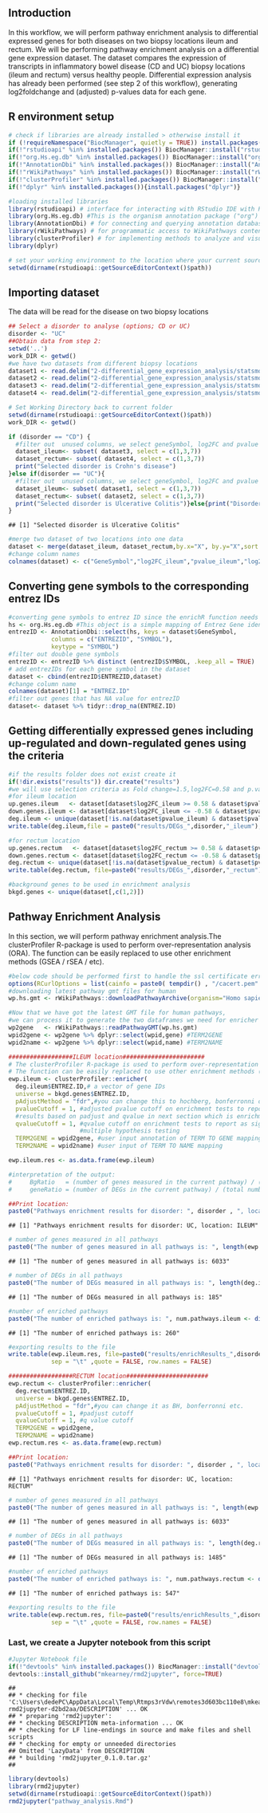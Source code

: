 ## Introduction

In this workflow, we will perform pathway enrichment analysis to
differential expressed genes for both diseases on two biopsy locations
ileum and rectum. We will be performing pathway enrichment analysis on a
differential gene expression dataset. The dataset compares the
expression of transcripts in inflammatory bowel disease (CD and UC)
biopsy locations (ileum and rectum) versus healthy people. Differential
expression analysis has already been performed (see step 2 of this
workflow), generating log2foldchange and (adjusted) p-values data for
each gene.

## R environment setup

``` r
# check if libraries are already installed > otherwise install it
if (!requireNamespace("BiocManager", quietly = TRUE)) install.packages("BiocManager")
if(!"rstudioapi" %in% installed.packages()) BiocManager::install("rstudioapi")
if(!"org.Hs.eg.db" %in% installed.packages()) BiocManager::install("org.Hs.eg.db")  
if(!"AnnotationDbi" %in% installed.packages()) BiocManager::install("AnnotationDbi")
if(!"rWikiPathways" %in% installed.packages()) BiocManager::install("rWikiPathways")
if(!"clusterProfiler" %in% installed.packages()) BiocManager::install("clusterProfiler") 
if(!"dplyr" %in% installed.packages()){install.packages("dplyr")}

#loading installed libraries
library(rstudioapi) # interface for interacting with RStudio IDE with R code.
library(org.Hs.eg.db) #This is the organism annotation package ("org") for Homo sapiens ("Hs"), organized as an AnnotationDbi   package ("db"), using Entrez Gene IDs ("eg") as primary key.
library(AnnotationDbi) # for connecting and querying annotation databases
library(rWikiPathways) # for programmatic access to WikiPathways content
library(clusterProfiler) # for implementing methods to analyze and visualize functional profiles of genomic data
library(dplyr)

# set your working environment to the location where your current source file is saved into.
setwd(dirname(rstudioapi::getSourceEditorContext()$path))
```

## Importing dataset

The data will be read for the disease on two biopsy locations

``` r
## Select a disorder to analyse (options; CD or UC)
disorder <- "UC"
##Obtain data from step 2:
setwd('..')
work_DIR <- getwd()
#we have two datasets from different biopsy locations
dataset1 <- read.delim("2-differential_gene_expression_analysis/statsmodel/table_UC_Ileum_vs_nonIBD_Ileum.tab")
dataset2 <- read.delim("2-differential_gene_expression_analysis/statsmodel/table_UC_Rectum_vs_nonIBD_Rectum.tab")
dataset3 <- read.delim("2-differential_gene_expression_analysis/statsmodel/table_CD_Ileum_vs_nonIBD_Ileum.tab")
dataset4 <- read.delim("2-differential_gene_expression_analysis/statsmodel/table_CD_Rectum_vs_nonIBD_Rectum.tab")

# Set Working Directory back to current folder
setwd(dirname(rstudioapi::getSourceEditorContext()$path))
work_DIR <- getwd()

if (disorder == "CD") {
  #filter out  unused columns, we select geneSymbol, log2FC and pvalue
  dataset_ileum<- subset( dataset3, select = c(1,3,7))
  dataset_rectum<- subset( dataset4, select = c(1,3,7))
  print("Selected disorder is Crohn's disease")
}else if(disorder == "UC"){ 
  #filter out  unused columns, we select geneSymbol, log2FC and pvalue
  dataset_ileum<- subset( dataset1, select = c(1,3,7))
  dataset_rectum<- subset( dataset2, select = c(1,3,7))
  print("Selected disorder is Ulcerative Colitis")}else{print("Disorder not Recognised")
}
```

    ## [1] "Selected disorder is Ulcerative Colitis"

``` r
#merge two dataset of two locations into one data 
dataset <- merge(dataset_ileum, dataset_rectum,by.x="X", by.y="X",sort = TRUE, all.x = TRUE, all.y = TRUE)
#change column names
colnames(dataset) <- c("GeneSymbol","log2FC_ileum","pvalue_ileum","log2FC_rectum","pvalue_rectum")
```

## Converting gene symbols to the corresponding entrez IDs

``` r
#converting gene symbols to entrez ID since the enrichR function needs entrez IDs for each gene symbol
hs <- org.Hs.eg.db #This object is a simple mapping of Entrez Gene identifier
entrezID <- AnnotationDbi::select(hs, keys = dataset$GeneSymbol,
            columns = c("ENTREZID", "SYMBOL"),
            keytype = "SYMBOL")
#filter out double gene symbols
entrezID <- entrezID %>% distinct (entrezID$SYMBOL, .keep_all = TRUE)
# add entrezIDs for each gene symbol in the dataset
dataset <- cbind(entrezID$ENTREZID,dataset)
#change column name
colnames(dataset)[1] = "ENTREZ.ID"
#filter out genes that has NA value for entrezID
dataset<- dataset %>% tidyr::drop_na(ENTREZ.ID)
```

## Getting differentially expressed genes including up-regulated and down-regulated genes using the criteria

``` r
#if the results folder does not exist create it 
if(!dir.exists("results")) dir.create("results")
#we will use selection criteria as Fold change=1.5,log2FC=0.58 and p.value < 0.05
#for ileum location
up.genes.ileum   <- dataset[dataset$log2FC_ileum >= 0.58 & dataset$pvalue_ileum < 0.05, 1] 
down.genes.ileum <- dataset[dataset$log2FC_ileum <= -0.58 & dataset$pvalue_ileum < 0.05, 1] 
deg.ileum <- unique(dataset[!is.na(dataset$pvalue_ileum) & dataset$pvalue_ileum < 0.05 & abs(dataset$log2FC_ileum) > 0.58,c(1:4)])
write.table(deg.ileum,file = paste0("results/DEGs_",disorder,"_ileum"),sep="\t", quote=FALSE, row.names = FALSE)

#for rectum location
up.genes.rectum   <- dataset[dataset$log2FC_rectum >= 0.58 & dataset$pvalue_rectum < 0.05, 1] 
down.genes.rectum <- dataset[dataset$log2FC_rectum <= -0.58 & dataset$pvalue_rectum < 0.05, 1] 
deg.rectum <- unique(dataset[!is.na(dataset$pvalue_rectum) & dataset$pvalue_rectum < 0.05 & abs(dataset$log2FC_rectum) > 0.58,c(1,2,5,6)])
write.table(deg.rectum, file=paste0("results/DEGs_",disorder,"_rectum"),sep="\t", quote=FALSE, row.names = FALSE)

#background genes to be used in enrichment analysis
bkgd.genes <- unique(dataset[,c(1,2)])
```

## Pathway Enrichment Analysis

In this section, we will perform pathway enrichment analysis.The
clusterProfiler R-package is used to perform over-representation
analysis (ORA). The function can be easily replaced to use other
enrichment methods (GSEA / rSEA / etc).

``` r
#below code should be performed first to handle the ssl certificate error while downloading pathways 
options(RCurlOptions = list(cainfo = paste0( tempdir() , "/cacert.pem" ), ssl.verifypeer = FALSE))
#downloading latest pathway gmt files for human 
wp.hs.gmt <- rWikiPathways::downloadPathwayArchive(organism="Homo sapiens", format = "gmt")

#Now that we have got the latest GMT file for human pathways, 
#we can process it to generate the two dataframes we need for enricher
wp2gene   <- rWikiPathways::readPathwayGMT(wp.hs.gmt)
wpid2gene <- wp2gene %>% dplyr::select(wpid,gene) #TERM2GENE
wpid2name <- wp2gene %>% dplyr::select(wpid,name) #TERM2NAME

##################ILEUM location#######################
# The clusterProfiler R-package is used to perform over-representation analysis (ORA)
# The function can be easily replaced to use other enrichment methods (GSEA / rSEA / etc). 
ewp.ileum <- clusterProfiler::enricher(
  deg.ileum$ENTREZ.ID,# a vector of gene IDs
  universe = bkgd.genes$ENTREZ.ID,
  pAdjustMethod = "fdr",#you can change this to hochberg, bonferronni or none etc.
  pvalueCutoff = 1, #adjusted pvalue cutoff on enrichment tests to report, we set it a wider criteria then we will filter out
  #results based on padjust and qvalue in next section which is enrichment result visualization
  qvalueCutoff = 1, #qvalue cutoff on enrichment tests to report as significant, 
                    #multiple hypothesis testing
  TERM2GENE = wpid2gene, #user input annotation of TERM TO GENE mapping
  TERM2NAME = wpid2name) #user input of TERM TO NAME mapping

ewp.ileum.res <- as.data.frame(ewp.ileum) 

#interpretation of the output: 
#     BgRatio   = (number of genes measured in the current pathway) / (number of genes measured in all pathways)
#     geneRatio = (number of DEGs in the current pathway) / (total number of DEGs in all pathways)

##Print location:
paste0("Pathways enrichment results for disorder: ", disorder , ", location: ILEUM")
```

    ## [1] "Pathways enrichment results for disorder: UC, location: ILEUM"

``` r
# number of genes measured in all pathways
paste0("The number of genes measured in all pathways is: ", length(ewp.ileum@universe))
```

    ## [1] "The number of genes measured in all pathways is: 6033"

``` r
# number of DEGs in all pathways
paste0("The number of DEGs measured in all pathways is: ", length(deg.ileum$ENTREZ.ID[deg.ileum$ENTREZ.ID %in% unique(wp2gene$gene)]))
```

    ## [1] "The number of DEGs measured in all pathways is: 185"

``` r
#number of enriched pathways
paste0("The number of enriched pathways is: ", num.pathways.ileum <- dim(ewp.ileum.res)[1])
```

    ## [1] "The number of enriched pathways is: 260"

``` r
#exporting results to the file
write.table(ewp.ileum.res, file=paste0("results/enrichResults_",disorder,"_ileum"),
            sep = "\t" ,quote = FALSE, row.names = FALSE)

##################RECTUM location#######################
ewp.rectum <- clusterProfiler::enricher(
  deg.rectum$ENTREZ.ID,
  universe = bkgd.genes$ENTREZ.ID,
  pAdjustMethod = "fdr",#you can change it as BH, bonferronni etc.
  pvalueCutoff = 1, #padjust cutoff
  qvalueCutoff = 1, #q value cutoff 
  TERM2GENE = wpid2gene,
  TERM2NAME = wpid2name)
ewp.rectum.res <- as.data.frame(ewp.rectum) 

##Print location:
paste0("Pathways enrichment results for disorder: ", disorder , ", location: RECTUM")
```

    ## [1] "Pathways enrichment results for disorder: UC, location: RECTUM"

``` r
# number of genes measured in all pathways
paste0("The number of genes measured in all pathways is: ", length(ewp.rectum@universe))
```

    ## [1] "The number of genes measured in all pathways is: 6033"

``` r
# number of DEGs in all pathways
paste0("The number of DEGs measured in all pathways is: ", length(deg.rectum$ENTREZ.ID[deg.rectum$ENTREZ.ID %in% unique(wp2gene$gene)]))
```

    ## [1] "The number of DEGs measured in all pathways is: 1485"

``` r
#number of enriched pathways
paste0("The number of enriched pathways is: ", num.pathways.rectum <- dim(ewp.rectum.res)[1])
```

    ## [1] "The number of enriched pathways is: 547"

``` r
#exporting results to the file
write.table(ewp.rectum.res, file=paste0("results/enrichResults_",disorder,"_rectum"),
            sep = "\t" ,quote = FALSE, row.names = FALSE)
```

### Last, we create a Jupyter notebook from this script

``` r
#Jupyter Notebook file
if(!"devtools" %in% installed.packages()) BiocManager::install("devtools")
devtools::install_github("mkearney/rmd2jupyter", force=TRUE)
```

    ## 
    ## * checking for file 'C:\Users\dedePC\AppData\Local\Temp\Rtmps3rVdw\remotes3d603bc110e8\mkearney-rmd2jupyter-d2bd2aa/DESCRIPTION' ... OK
    ## * preparing 'rmd2jupyter':
    ## * checking DESCRIPTION meta-information ... OK
    ## * checking for LF line-endings in source and make files and shell scripts
    ## * checking for empty or unneeded directories
    ## Omitted 'LazyData' from DESCRIPTION
    ## * building 'rmd2jupyter_0.1.0.tar.gz'
    ## 

``` r
library(devtools)
library(rmd2jupyter)
setwd(dirname(rstudioapi::getSourceEditorContext()$path))
rmd2jupyter("pathway_analysis.Rmd")
```
